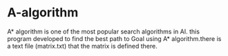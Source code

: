 # A-algorithm
A* algorithm is one of the most popular search algorithms in AI.
this program developed to find the best path to Goal using A* algorithm.there is a text file (matrix.txt) that the matrix is defined there.
